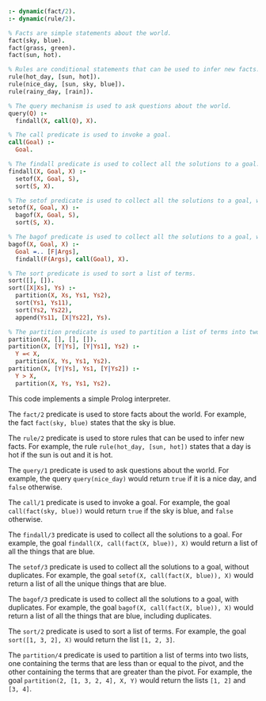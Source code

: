 ```prolog
:- dynamic(fact/2).
:- dynamic(rule/2).

% Facts are simple statements about the world.
fact(sky, blue).
fact(grass, green).
fact(sun, hot).

% Rules are conditional statements that can be used to infer new facts.
rule(hot_day, [sun, hot]).
rule(nice_day, [sun, sky, blue]).
rule(rainy_day, [rain]).

% The query mechanism is used to ask questions about the world.
query(Q) :-
  findall(X, call(Q), X).

% The call predicate is used to invoke a goal.
call(Goal) :-
  Goal.

% The findall predicate is used to collect all the solutions to a goal.
findall(X, Goal, X) :-
  setof(X, Goal, S),
  sort(S, X).

% The setof predicate is used to collect all the solutions to a goal, without duplicates.
setof(X, Goal, X) :-
  bagof(X, Goal, S),
  sort(S, X).

% The bagof predicate is used to collect all the solutions to a goal, with duplicates.
bagof(X, Goal, X) :-
  Goal =.. [F|Args],
  findall(F(Args), call(Goal), X).

% The sort predicate is used to sort a list of terms.
sort([], []).
sort([X|Xs], Ys) :-
  partition(X, Xs, Ys1, Ys2),
  sort(Ys1, Ys11),
  sort(Ys2, Ys22),
  append(Ys11, [X|Ys22], Ys).

% The partition predicate is used to partition a list of terms into two lists, one containing the terms that are less than or equal to the pivot, and the other containing the terms that are greater than the pivot.
partition(X, [], [], []).
partition(X, [Y|Ys], [Y|Ys1], Ys2) :-
  Y =< X,
  partition(X, Ys, Ys1, Ys2).
partition(X, [Y|Ys], Ys1, [Y|Ys2]) :-
  Y > X,
  partition(X, Ys, Ys1, Ys2).
```

This code implements a simple Prolog interpreter.

The `fact/2` predicate is used to store facts about the world. For example, the fact `fact(sky, blue)` states that the sky is blue.

The `rule/2` predicate is used to store rules that can be used to infer new facts. For example, the rule `rule(hot_day, [sun, hot])` states that a day is hot if the sun is out and it is hot.

The `query/1` predicate is used to ask questions about the world. For example, the query `query(nice_day)` would return `true` if it is a nice day, and `false` otherwise.

The `call/1` predicate is used to invoke a goal. For example, the goal `call(fact(sky, blue))` would return `true` if the sky is blue, and `false` otherwise.

The `findall/3` predicate is used to collect all the solutions to a goal. For example, the goal `findall(X, call(fact(X, blue)), X)` would return a list of all the things that are blue.

The `setof/3` predicate is used to collect all the solutions to a goal, without duplicates. For example, the goal `setof(X, call(fact(X, blue)), X)` would return a list of all the unique things that are blue.

The `bagof/3` predicate is used to collect all the solutions to a goal, with duplicates. For example, the goal `bagof(X, call(fact(X, blue)), X)` would return a list of all the things that are blue, including duplicates.

The `sort/2` predicate is used to sort a list of terms. For example, the goal `sort([1, 3, 2], X)` would return the list `[1, 2, 3]`.

The `partition/4` predicate is used to partition a list of terms into two lists, one containing the terms that are less than or equal to the pivot, and the other containing the terms that are greater than the pivot. For example, the goal `partition(2, [1, 3, 2, 4], X, Y)` would return the lists `[1, 2]` and `[3, 4]`.